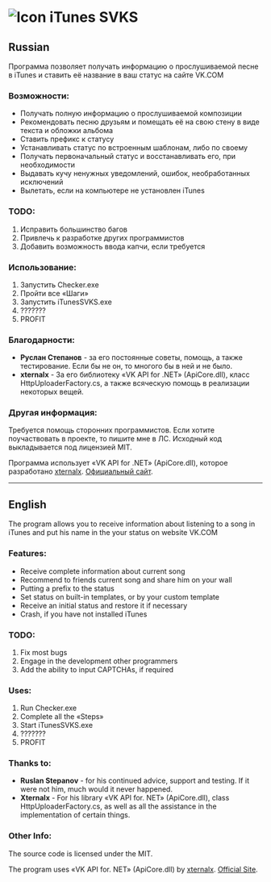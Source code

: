 ![Icon](http://dl.dropbox.com/u/3201889/svkst.png) iTunes SVKS
===========

Russian
-------

Программа позволяет получать информацию о прослушиваемой песне в iTunes и ставить её название в ваш статус на сайте VK.COM


### Возможности:

* Получать полную информацию о прослушиваемой композиции
* Рекомендовать песню друзьям и помещать её на свою стену в виде текста и обложки альбома
* Ставить префикс к статусу
* Устанавливать статус по встроенным шаблонам, либо по своему
* Получать первоначальный статус и восстанавливать его, при необходимости
* Выдавать кучу ненужных уведомлений, ошибок, необработанных исключений
* Вылетать, если на компьютере не установлен iTunes


### TODO:

1. Исправить большинство багов
2. Привлечь к разработке других программистов
3. Добавить возможность ввода капчи, если требуется


### Использование:

1. Запустить Checker.exe
2. Пройти все «Шаги»
3. Запустить iTunesSVKS.exe
4. ???????
5. PROFIT


### Благодарности:
* <b>Руслан Степанов</b> - за его постоянные советы, помощь, а также тестирование. Если бы не он, то многого 
бы в ней и не было.
* <b>xternalx</b> - За его библиотеку «VK API for .NET» (ApiCore.dll), класс HttpUploaderFactory.cs, а также всяческую помощь в реализации некоторых вещей.


### Другая информация:

Требуется помощь сторонних программистов. Если хотите поучаствовать в проекте, то пишите мне в ЛС.
Исходный код выкладывается под лицензией MIT.

Программа использует «VK API for .NET» (ApiCore.dll), которое разработано [xternalx](http://www.xternalx.com).
[Официальный сайт](http://isvks.snouwer.ru).

---
English
-------

The program allows you to receive information about listening to a song in iTunes and put his name in the your status on website VK.COM 


### Features: 

* Receive complete information about current song
* Recommend to friends current song and share him on your wall
* Putting a prefix to the status
* Set status on built-in templates, or by your custom template 
* Receive an initial status and restore it if necessary 
* Crash, if you have not installed iTunes 


### TODO: 

1. Fix most bugs 
2. Engage in the development other programmers
3. Add the ability to input CAPTCHAs, if required


### Uses: 

1. Run Checker.exe 
2. Complete all the «Steps»
3. Start iTunesSVKS.exe 
4. ??????? 
5. PROFIT 

### Thanks to:
* <b>Ruslan Stepanov</b> - for his continued advice, support and testing. If it were not him, much
would it never happened.
* <b>Xternalx</b> - For his library «VK API for. NET» (ApiCore.dll), class HttpUploaderFactory.cs, as well as all the assistance in the implementation of certain things.


### Other Info:

The source code is licensed under the MIT. 

The program uses «VK API for. NET» (ApiCore.dll) by [xternalx](http://www.xternalx.com). 
[Official Site](http://isvks.snouwer.ru).